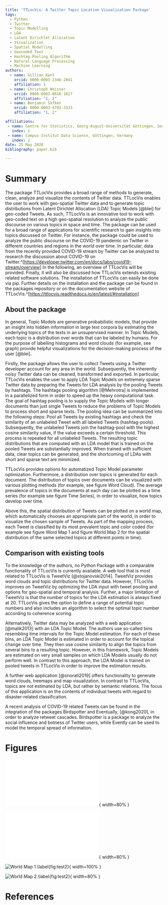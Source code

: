 ```yaml
---
title: 'TTLocVis: A Twitter Topic Location Visualization Package'
tags:
  - Python
  - Twitter
  - Topic Modelling
  - LDA
  - Latent Dirichlet Allocation
  - Visualization
  - Spatial Modelling
  - Geocoded Text
  - Hashtag-Pooling Algorithm
  - Natural Language Processing
  - Machine Learning
authors:
  - name: Gillian Kant
    orcid: 0000-0003-2346-2841
    affiliation: 1
  - name: Christoph Weisser
    orcid: 0000-0003-0616-1027
    affiliation: "1, 2"
  - name: Benjamin Säfken
    orcid: 0000-0003-4702-3333
    affiliation: "1, 2"

affiliations:
 - name: Centre for Statistics, Georg-August-Universität Göttingen, Germany
   index: 1
 - name: Campus-Institut Data Science, Göttingen, Germany
   index: 2
date: 25 May 2020
bibliography: paper.bib

---
```


# Summary

The package TTLocVis provides a broad range of methods to generate, clean, analyze and visualize the contents of Twitter
data. TTLocVis enables the user to work with geo-spatial Twitter data and to generate topic distributions from Latent
Dirichlet Allocation (LDA) Topic Models [@blei] for geo-coded Tweets. As such, TTLocVis is an innovative tool to work with geo-coded text on a high geo-spatial resolution to analyze the public discourse on various topics in space and time. The package can be used for a broad range of applications for scientific research to gain insights into topics discussed on Twitter. For instance, the package could be used to analyze the public discourse on the COVID-19
pandemic on Twitter in different countries and regions in the world over time. In particular,
data from the recently provided COVID-19 stream by Twitter can be analyzed to research the discussion about COVID-19
on Twitter.^[https://developer.twitter.com/en/docs/labs/covid19-stream/overview] In the following, an overview of TTLocVis will be provided. Finally, it will also be discussed how TTLocVis extends existing related software solutions.
The installation of TTLocVis can easily be done via pip. Further details on the installation and the package can be
found in the packages repository or on the documentation website of TTLocVis.^[https://ttlocvis.readthedocs.io/en/latest/#installation]

## About the package

In general, Topic Models are generative probabilistic models, that provide an insight into hidden information in large text corpora by estimating the underlying topics of the texts in an unsupervised manner. In Topic Models,
each topic is a distribution over words that can be labeled by humans. For the purpose of labelling histograms and word clouds (for example, see graph) provide helpful visualizations for the decision-making process of the user [@blei].

Firstly, the package allows the user to collect Tweets using a Twitter developer account for any area in the world.
Subsequently, the inherently noisy Twitter data can be cleaned, transformed and exported.
In particular, TTLocVis enables the user to apply LDA Topic Models on extremely sparse Twitter data by preparing the Tweets for LDA analysis by the pooling Tweets by hashtags. The hashtags pooling algorithm [@Mehrotra] is implemented in a parallelized form in order to speed up the heavy computational task. The goal of hashtag pooling is to supply the
Topic Models with longer documents than just single Tweets to reduce the problems of Topic Models to process short and sparse texts. The pooling idea can be summarized into the following steps: Pool all Tweets by existing hashtags and check the similarity of an unlabeled Tweet with all labeled Tweets (hashtag-pools). Subsequently, the unlabeled Tweets
join the hashtag-pool with the highest cosine similarity value, if the value exceeds a certain threshold. This process is repeated for all unlabeled Tweets. The resulting topic distributions that are computed with an LDA model that is trained on the pooled Tweets are substantially improved. When trained with sufficient data, clear topics can be generated, and the shortcoming of LDAs with short and sparse text are minimized.

TTLocVis provides options for automatized Topic Model parameter optimization. Furthermore, a distribution over topics is generated for each document. The distribution of topics over documents can be visualized with various plotting methods (for example, see figure Word Cloud). The average prevalence of topics in the documents at each day can
be plotted as a time series (for example see figure Time Series), in order to visualize, how topics develop over time.

Above this, the spatial distribution of Tweets can be plotted on a world map, which automatically chooses an appropriate
part of the world, in order to visualize the chosen sample of Tweets. As part of the mapping process, each Tweet is classified by its most prevalent topic and color coded (for example see figure Word Map 1 and figure World Map 2 for the spatial distribution of the same selected topics at different points in time).

## Comparison with existing tools

To the knowledge of the authors, no Python Package with a comparable functionality of TTLocVis is currently available.
A web tool that is most related to TTLocVis is TweetViz [@stojanovski2014]. TweetViz provides word clouds and topic distributions for Twitter data. However, TTLocVis improves on TweetViz by optimizing the LDA input with tweet pooling and
options for geo-spatial and temporal analysis. Further, a major limitation of TweetViz is that the number of topics for the LDA estimation is always fixed at 20. TTLocVis gives the option to define a range of potential topic numbers and also includes an algorithm to select the optimal topic number according to coherence scoring.

Alternatively, Twitter data may be analyzed with a web application [@malik2013] with an LDA Topic Model.
The authors use so-called bins resembling time intervals for the Topic Model estimation. For each of these bins,
an LDA Topic Model is estimated in order to account for the topical change over time. They then use cosine similarity to align the topics from several bins to a resulting topic. However, in this framework, Topic Models are estimated on very small samples on which LDA Models usually do not perform well. In contrast to this approach, the LDA
Model is trained on pooled tweets in TTLocVis in order to improve the estimation results.

A further web application [@onorati2019] offers functionality to generate word clouds, treemaps and map visualization.
In contrast to TTLocVis, topics are not estimated by LDA, but rather by semantic relations.
The focus of this application is on the contents of individual tweets with regard to disaster-related classification.

A recent analysis of COVID-19 related Tweets can be found in the integration of the packages Birdspotter and
Eventually, [@kong2020], in order to analyze retweet cascades. Birdspotter is a package to analyze the social influence and botness of
Twitter users, while Evently can be used to model the temporal spread of information.





# Figures


![Time Series.\label{fig:Time Series}](figures/time_series.pdf){ width=80% }

![Word Cloud.\label{fig:Word Cloud}](figures/word_cloud.pdf){ width=80% }

![World Map 1.\label{fig:test2}](figures/world_map1.png){ width=100% }

![World Map 2.\label{fig:test2}](figures/world_map2.png){ width=80% }

# References
